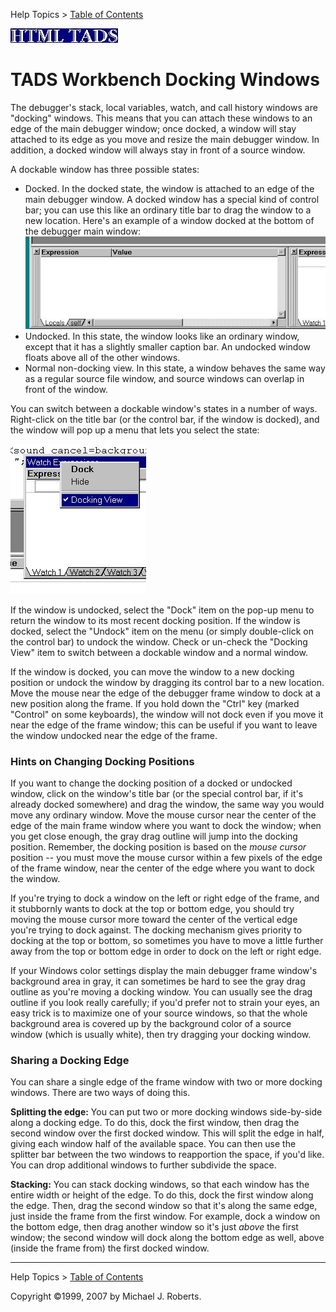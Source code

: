 Help Topics \> [Table of Contents](wbcont.htm)  
  

![](../htmltads.jpg)  

# TADS Workbench Docking Windows

  
  
  

The debugger's stack, local variables, watch, and call history windows
are "docking" windows. This means that you can attach these windows to
an edge of the main debugger window; once docked, a window will stay
attached to its edge as you move and resize the main debugger window. In
addition, a docked window will always stay in front of a source window.

A dockable window has three possible states:

- Docked. In the docked state, the window is attached to an edge of the
  main debugger window. A docked window has a special kind of control
  bar; you can use this like an ordinary title bar to drag the window to
  a new location. Here's an example of a window docked at the bottom of
  the debugger main window:
  ![](dock1.jpg)
- Undocked. In this state, the window looks like an ordinary window,
  except that it has a slightly smaller caption bar. An undocked window
  floats above all of the other windows.
- Normal non-docking view. In this state, a window behaves the same way
  as a regular source file window, and source windows can overlap in
  front of the window.

You can switch between a dockable window's states in a number of ways.
Right-click on the title bar (or the control bar, if the window is
docked), and the window will pop up a menu that lets you select the
state:

![](dock2.jpg)

If the window is undocked, select the "Dock" item on the pop-up menu to
return the window to its most recent docking position. If the window is
docked, select the "Undock" item on the menu (or simply double-click on
the control bar) to undock the window. Check or un-check the "Docking
View" item to switch between a dockable window and a normal window.

If the window is docked, you can move the window to a new docking
position or undock the window by dragging its control bar to a new
location. Move the mouse near the edge of the debugger frame window to
dock at a new position along the frame. If you hold down the "Ctrl" key
(marked "Control" on some keyboards), the window will not dock even if
you move it near the edge of the frame window; this can be useful if you
want to leave the window undocked near the edge of the frame.

### Hints on Changing Docking Positions

If you want to change the docking position of a docked or undocked
window, click on the window's title bar (or the special control bar, if
it's already docked somewhere) and drag the window, the same way you
would move any ordinary window. Move the mouse cursor near the center of
the edge of the main frame window where you want to dock the window;
when you get close enough, the gray drag outline will jump into the
docking position. Remember, the docking position is based on the *mouse
cursor* position -- you must move the mouse cursor within a few pixels
of the edge of the frame window, near the center of the edge where you
want to dock the window.

If you're trying to dock a window on the left or right edge of the
frame, and it stubbornly wants to dock at the top or bottom edge, you
should try moving the mouse cursor more toward the center of the
vertical edge you're trying to dock against. The docking mechanism gives
priority to docking at the top or bottom, so sometimes you have to move
a little further away from the top or bottom edge in order to dock on
the left or right edge.

If your Windows color settings display the main debugger frame window's
background area in gray, it can sometimes be hard to see the gray drag
outline as you're moving a docking window. You can usually see the drag
outline if you look really carefully; if you'd prefer not to strain your
eyes, an easy trick is to maximize one of your source windows, so that
the whole background area is covered up by the background color of a
source window (which is usually white), then try dragging your docking
window.

### Sharing a Docking Edge

You can share a single edge of the frame window with two or more docking
windows. There are two ways of doing this.

**Splitting the edge:** You can put two or more docking windows
side-by-side along a docking edge. To do this, dock the first window,
then drag the second window over the first docked window. This will
split the edge in half, giving each window half of the available space.
You can then use the splitter bar between the two windows to reapportion
the space, if you'd like. You can drop additional windows to further
subdivide the space.

**Stacking:** You can stack docking windows, so that each window has the
entire width or height of the edge. To do this, dock the first window
along the edge. Then, drag the second window so that it's along the same
edge, just inside the frame from the first window. For example, dock a
window on the bottom edge, then drag another window so it's just *above*
the first window; the second window will dock along the bottom edge as
well, above (inside the frame from) the first docked window.  
  
  
  
  

------------------------------------------------------------------------

  
Help Topics \> [Table of Contents](wbcont.htm)  
  
Copyright ©1999, 2007 by Michael J. Roberts.
